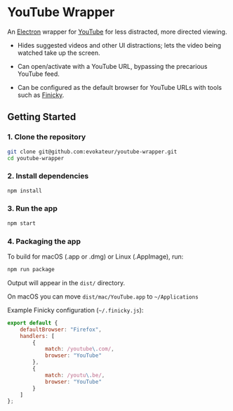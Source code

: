 # YouTube Wrapper

An [Electron](https://www.electronjs.org/) wrapper for [YouTube](https://youtube.com)
for less distracted, more directed viewing.

- Hides suggested videos and other UI distractions; lets the video being watched take up the screen.

- Can open/activate with a YouTube URL, bypassing the precarious YouTube feed.

- Can be configured as the default browser for YouTube URLs with tools such as [Finicky](https://github.com/johnste/finicky).
  
## Getting Started

### 1. Clone the repository

```bash
git clone git@github.com:evokateur/youtube-wrapper.git
cd youtube-wrapper
```

### 2. Install dependencies

```bash
npm install
```

### 3. Run the app

```bash
npm start
```

### 4. Packaging the app

To build for macOS (.app or .dmg) or Linux (.AppImage), run:

```bash
npm run package
```

Output will appear in the `dist/` directory.

On macOS you can move `dist/mac/YouTube.app` to `~/Applications`

Example Finicky configuration (`~/.finicky.js`):

```javascript
export default {
    defaultBrowser: "Firefox",
    handlers: [
        {
            match: /youtube\.com/,
            browser: "YouTube"
        },
        {
            match: /youtu\.be/,
            browser: "YouTube"
        }
    ]
};
```
